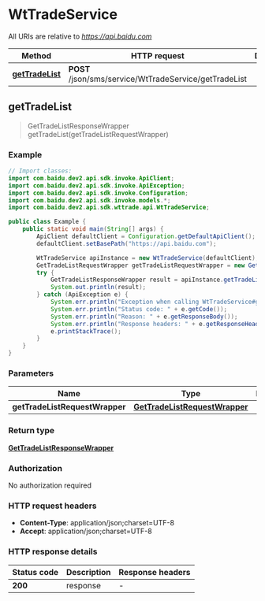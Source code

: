 # WtTradeService

All URIs are relative to *https://api.baidu.com*

Method | HTTP request | Description
------------- | ------------- | -------------
[**getTradeList**](WtTradeService.md#getTradeList) | **POST** /json/sms/service/WtTradeService/getTradeList | 



## getTradeList

> GetTradeListResponseWrapper getTradeList(getTradeListRequestWrapper)



### Example

```java
// Import classes:
import com.baidu.dev2.api.sdk.invoke.ApiClient;
import com.baidu.dev2.api.sdk.invoke.ApiException;
import com.baidu.dev2.api.sdk.invoke.Configuration;
import com.baidu.dev2.api.sdk.invoke.models.*;
import com.baidu.dev2.api.sdk.wttrade.api.WtTradeService;

public class Example {
    public static void main(String[] args) {
        ApiClient defaultClient = Configuration.getDefaultApiClient();
        defaultClient.setBasePath("https://api.baidu.com");

        WtTradeService apiInstance = new WtTradeService(defaultClient);
        GetTradeListRequestWrapper getTradeListRequestWrapper = new GetTradeListRequestWrapper(); // GetTradeListRequestWrapper | 
        try {
            GetTradeListResponseWrapper result = apiInstance.getTradeList(getTradeListRequestWrapper);
            System.out.println(result);
        } catch (ApiException e) {
            System.err.println("Exception when calling WtTradeService#getTradeList");
            System.err.println("Status code: " + e.getCode());
            System.err.println("Reason: " + e.getResponseBody());
            System.err.println("Response headers: " + e.getResponseHeaders());
            e.printStackTrace();
        }
    }
}
```

### Parameters


Name | Type | Description  | Notes
------------- | ------------- | ------------- | -------------
 **getTradeListRequestWrapper** | [**GetTradeListRequestWrapper**](GetTradeListRequestWrapper.md)|  |

### Return type

[**GetTradeListResponseWrapper**](GetTradeListResponseWrapper.md)

### Authorization

No authorization required

### HTTP request headers

- **Content-Type**: application/json;charset=UTF-8
- **Accept**: application/json;charset=UTF-8


### HTTP response details
| Status code | Description | Response headers |
|-------------|-------------|------------------|
| **200** | response |  -  |

